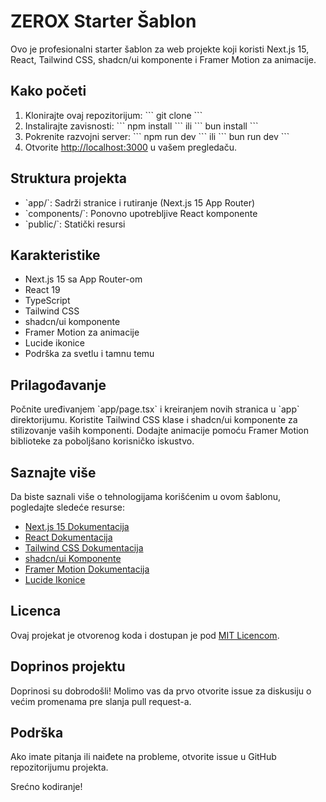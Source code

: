 # ZEROX Starter Šablon

Ovo je profesionalni starter šablon za web projekte koji koristi Next.js 15, React, Tailwind CSS, shadcn/ui komponente i Framer Motion za animacije.

## Kako početi

1. Klonirajte ovaj repozitorijum:
   \`\`\`
   git clone <URL>
   \`\`\`
2. Instalirajte zavisnosti:
   \`\`\`
   npm install
   \`\`\`
   ili
   \`\`\`
   bun install
   \`\`\`
3. Pokrenite razvojni server:
   \`\`\`
   npm run dev
   \`\`\`
   ili
   \`\`\`
   bun run dev
   \`\`\`
4. Otvorite [http://localhost:3000](http://localhost:3000) u vašem pregledaču.

## Struktura projekta

- \`app/\`: Sadrži stranice i rutiranje (Next.js 15 App Router)
- \`components/\`: Ponovno upotrebljive React komponente
- \`public/\`: Statički resursi

## Karakteristike

- Next.js 15 sa App Router-om
- React 19
- TypeScript
- Tailwind CSS
- shadcn/ui komponente
- Framer Motion za animacije
- Lucide ikonice
- Podrška za svetlu i tamnu temu

## Prilagođavanje

Počnite uređivanjem \`app/page.tsx\` i kreiranjem novih stranica u \`app\` direktorijumu. Koristite Tailwind CSS klase i shadcn/ui komponente za stilizovanje vaših komponenti. Dodajte animacije pomoću Framer Motion biblioteke za poboljšano korisničko iskustvo.

## Saznajte više

Da biste saznali više o tehnologijama korišćenim u ovom šablonu, pogledajte sledeće resurse:

- [Next.js 15 Dokumentacija](https://nextjs.org/docs)
- [React Dokumentacija](https://reactjs.org/docs)
- [Tailwind CSS Dokumentacija](https://tailwindcss.com/docs)
- [shadcn/ui Komponente](https://ui.shadcn.com/)
- [Framer Motion Dokumentacija](https://www.framer.com/motion/)
- [Lucide Ikonice](https://lucide.dev/)

## Licenca

Ovaj projekat je otvorenog koda i dostupan je pod [MIT Licencom](LICENSE).

## Doprinos projektu

Doprinosi su dobrodošli! Molimo vas da prvo otvorite issue za diskusiju o većim promenama pre slanja pull request-a.

## Podrška

Ako imate pitanja ili naiđete na probleme, otvorite issue u GitHub repozitorijumu projekta.

Srećno kodiranje!
